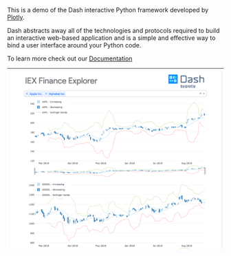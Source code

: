 This is a demo of the Dash interactive Python framework developed by [Plotly](https://plot.ly/).

Dash abstracts away all of the technologies and protocols required to build an interactive web-based application and is a simple and effective way to bind a user interface around your Python code.

To learn more check out our [Documentation](http://dash-docs.herokuapp.com/dash/)

![Alt desc](https://github.com/plotly/dash-stock-tickers-demo-app/raw/RawGitAndGoogleAnalytics/Screenshots/Screenshot.png)
